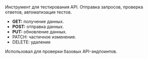 Инструмент для тестирования API. Отправка запросов, проверка ответов, автоматизация тестов.

- **GET:** получение данных.
- **POST:** отправка данных.
- **PUT:** обновление данных.  
- PATCH: частичное изменение. 
- DELETE: удаление 


Использовал для проверки базовых API-эндпоинтов. 
